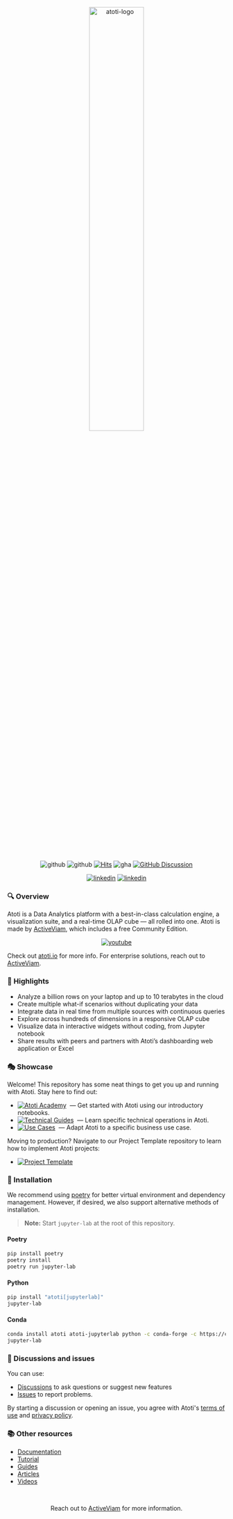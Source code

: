 <p align="center">
  <picture>
    <source media="(prefers-color-scheme: dark)" srcset="https://data.atoti.io/notebooks/banners/Atoti_Logo_White-01.svg">
    <source media="(prefers-color-scheme: light)" srcset="https://data.atoti.io/notebooks/banners/Atoti_Logo_Purple-01.svg">
    <img alt="atoti-logo" width="50%">
  </picture>
</p>

<p align="center">
  <img src="https://img.shields.io/github/v/release/atoti/atoti" alt="github">
  <img src="https://img.shields.io/pypi/dm/atoti" alt="github">
  <a href="https://hits.seeyoufarm.com"><img src="https://hits.seeyoufarm.com/api/count/incr/badge.svg?url=https%3A%2F%2Fgithub.com%2Fatoti%2Fatoti&count_bg=%2379C83D&title_bg=%23555555&icon=&icon_color=%23E7E7E7&title=daily%2Ftotal+visits&edge_flat=false" alt="Hits"></a>
  <img src="https://github.com/github/docs/actions/workflows/test.yml/badge.svg" alt="gha">
  <a href="https://github.com/atoti/atoti/discussions"><img src="https://img.shields.io/github/discussions/atoti/atoti" alt="GitHub Discussion"></a>
</p>

<p align="center">
  <a href="https://www.linkedin.com/showcase/atoti/"><img src="https://img.shields.io/badge/linkedin-%230077B5.svg?style=for-the-badge&logo=linkedin&logoColor=white" alt="linkedin"></a>
  <a href="https://mobile.x.com/atoti_io"><img src="https://img.shields.io/badge/X-%23000000.svg?style=for-the-badge&logo=X&logoColor=white" alt="linkedin"></a>
</p>

### 🔍 Overview  

Atoti is a Data Analytics platform with a best-in-class calculation engine, a visualization suite, and a real-time OLAP cube — all rolled into one. Atoti is made by [ActiveViam](https://www.activeviam.com/), which includes a free Community Edition.

<p align="center">
    <a href="https://www.youtube.com/watch?v=8QJe-3eWHgo" target="_blank"><img src="https://data.atoti.io/notebooks/banners/youtube-preview-2.png" alt="youtube"></a>
</p>

Check out [atoti.io](https://www.atoti.io/) for more info. For enterprise solutions, reach out to [ActiveViam](https://www.activeviam.com/).  
  
  
### 🔭 Highlights
  
- Analyze a billion rows on your laptop and up to 10 terabytes in the cloud
- Create multiple what-if scenarios without duplicating your data
- Integrate data in real time from multiple sources with continuous queries
- Explore across hundreds of dimensions in a responsive OLAP cube
- Visualize data in interactive widgets without coding, from Jupyter notebook
- Share results with peers and partners with Atoti’s dashboarding web application or Excel


### 🎭 Showcase 

Welcome! This repository has some neat things to get you up and running with Atoti. Stay here to find out:

* <a href="./01-atoti-academy/"><img src="https://img.shields.io/badge/Atoti%20Academy-9E4F8A" alt="Atoti Academy"></a>&nbsp; — Get started with Atoti using our introductory notebooks.
* <a href="./02-technical-guides/"><img src="https://img.shields.io/badge/Technical%20Guides-9E4F8A" alt="Technical Guides"></a>&nbsp; — Learn specific technical operations in Atoti.
* <a href="./03-use-cases/"><img src="https://img.shields.io/badge/Use%20Cases-9E4F8A" alt="Use Cases"></a>&nbsp; — Adapt Atoti to a specific business use case.

Moving to production? Navigate to our Project Template repository to learn how to implement Atoti projects:

* <a href="https://github.com/atoti/project-template"><img src="https://img.shields.io/badge/Project%20Template-9E4F8A" alt="Project Template"></a>&nbsp;


### 🧰 Installation

We recommend using [poetry](https://github.com/python-poetry/poetry) for better virtual environment and dependency management. However, if desired, we also support alternative methods of installation.

> **Note:** Start `jupyter-lab` at the root of this repository.

#### Poetry

```bash
pip install poetry
poetry install
poetry run jupyter-lab
```

#### Python

```bash
pip install "atoti[jupyterlab]"
jupyter-lab
```

#### Conda

```bash
conda install atoti atoti-jupyterlab python -c conda-forge -c https://conda.atoti.io
jupyter-lab
```  


### 💬 Discussions and issues

You can use:
- [Discussions](https://github.com/atoti/atoti/discussions) to ask questions or suggest new features
- [Issues](https://github.com/atoti/atoti/issues) to report problems.

By starting a discussion or opening an issue, you agree with Atoti's [terms of use](https://www.atoti.io/terms) and [privacy policy](https://www.atoti.io/privacy-policy).


### 📚 Other resources

- [Documentation](https://docs.atoti.io/latest/index.html)
- [Tutorial](https://docs.atoti.io/latest/getting_started/tutorial/tutorial.html)
- [Guides](https://www.atoti.io/guides/)
- [Articles](https://www.atoti.io/articles/)
- [Videos](https://www.atoti.io/resources/videos/)


<br/>
<p align="center">
  Reach out to <a href="https://activeviam.com/contact-us/?utm_source=github&utm_medium=atoti">ActiveViam</a> for more information.
</p>

#